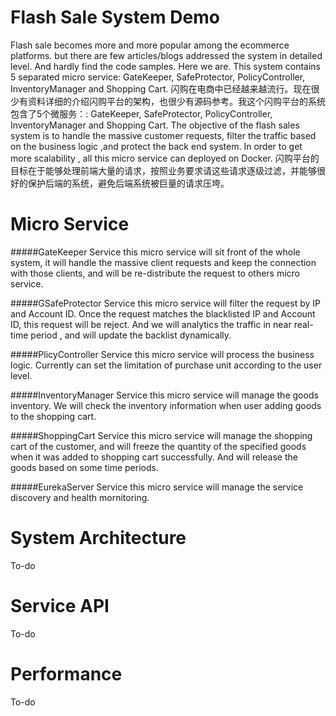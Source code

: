 Flash Sale System Demo
=====
Flash sale becomes more and more popular among the ecommerce platforms. but there are few articles/blogs addressed the system in detailed level. And hardly find the code samples. Here we are. This system contains 5 separated micro service: GateKeeper, SafeProtector, PolicyController, InventoryManager and Shopping Cart.
闪购在电商中已经越来越流行。现在很少有资料详细的介绍闪购平台的架构，也很少有源码参考。我这个闪购平台的系统包含了5个微服务：: GateKeeper, SafeProtector, PolicyController, InventoryManager and Shopping Cart.
The objective of the flash sales system is to handle the massive customer requests, filter the traffic based on the business logic ,and protect the back end system.  In order to get more scalability , all this micro service can deployed on Docker.
闪购平台的目标在于能够处理前端大量的请求，按照业务要求请这些请求逐级过滤，并能够很好的保护后端的系统，避免后端系统被巨量的请求压垮。

Micro Service
====
#####GateKeeper Service
this micro service will sit front of the whole system, it will handle the massive client requests and keep the connection with those clients, and will be re-distribute the request to others micro service.

#####GSafeProtector Service
this micro service will filter the request by IP and Account ID. Once the request matches the blacklisted IP and Account ID, this request will be reject. And we will analytics the traffic in near real-time period , and will update the backlist dynamically.

#####PlicyController Service
this micro service will process the business logic. Currently can set the limitation of purchase unit according to the user level.

#####InventoryManager Service
this micro service will manage the goods inventory. We will check the inventory information when user adding goods to the shopping cart.

#####ShoppingCart Service
this micro service will manage the shopping cart of the customer, and will freeze the quantity of the specified goods when it was added to shopping cart successfully. And will release the goods based on some time periods.

#####EurekaServer Service
this micro service will manage the service discovery  and health mornitoring.



System Architecture
====
To-do


Service API
====
To-do

Performance
====
To-do

